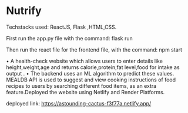 # Nutrify
Techstacks used: ReactJS, Flask ,HTML,CSS.

First run the app.py file with the command: flask run

Then run the react file for the frontend file, with the command: npm start

• A health-check website which allows users to enter details like height,weight,age and returns calorie,protein,fat level,food for intake as output . • The backend uses an ML algorithm to predict these values. MEALDB API is used to suggest and view cooking instructions of food recipes to users by searching different food items, as an extra feature.Deployed the website using Netlify and Render Platforms.

deployed link: https://astounding-cactus-f3f77a.netlify.app/


